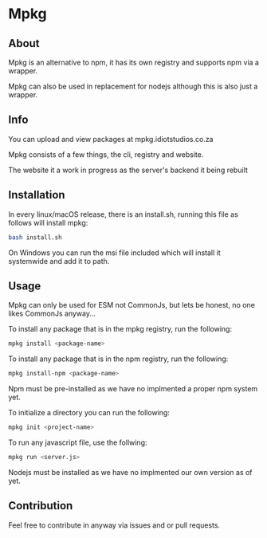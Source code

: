 # Mpkg

## About

Mpkg is an alternative to npm, it has its own registry and supports npm via a wrapper.

Mpkg can also be used in replacement for nodejs although this is also just a wrapper.

## Info

You can upload and view packages at mpkg.idiotstudios.co.za

Mpkg consists of a few things, the cli, registry and website.

The website it a work in progress as the server's backend it being rebuilt

## Installation

In every linux/macOS release, there is an install.sh, running this file as follows will install mpkg:

```bash
bash install.sh
```

On Windows you can run the msi file included which will install it systemwide and add it to path.

## Usage

Mpkg can only be used for ESM not CommonJs, but lets be honest, no one likes CommonJs anyway...

To install any package that is in the mpkg registry, run the following:
```bash
mpkg install <package-name>
```

To install any package that is in the npm registry, run the following:
```bash
mpkg install-npm <package-name>
```
Npm must be pre-installed as we have no implmented a proper npm system yet.

To initialize a directory you can run the following:
```bash
mpkg init <project-name>
```

To run any javascript file, use the follwing:
```bash
mpkg run <server.js>
```
Nodejs must be installed as we have no implmented our own version as of yet.

## Contribution

Feel free to contribute in anyway via issues and or pull requests.
